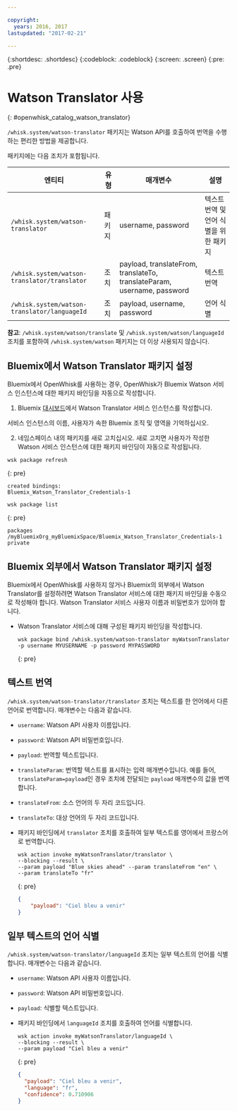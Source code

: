 ```yaml
---

copyright:
  years: 2016, 2017
lastupdated: "2017-02-21"

---
```


{:shortdesc: .shortdesc}
{:codeblock: .codeblock}
{:screen: .screen}
{:pre: .pre}

# Watson Translator 사용
{: #openwhisk_catalog_watson_translator}

`/whisk.system/watson-translator` 패키지는 Watson API를 호출하여 번역을 수행하는 편리한 방법을 제공합니다.

패키지에는 다음 조치가 포함됩니다.

| 엔티티 | 유형 | 매개변수 | 설명 |
| --- | --- | --- | --- |
| `/whisk.system/watson-translator` | 패키지 | username, password | 텍스트 번역 및 언어 식별을 위한 패키지  |
| `/whisk.system/watson-translator/translator` | 조치 | payload, translateFrom, translateTo, translateParam, username, password | 텍스트 번역 |
| `/whisk.system/watson-translator/languageId` | 조치 | payload, username, password | 언어 식별 |

**참고**: `/whisk.system/watson/translate` 및 `/whisk.system/watson/languageId` 조치를 포함하여 `/whisk.system/watson` 패키지는 더 이상 사용되지 않습니다. 

## Bluemix에서 Watson Translator 패키지 설정

Bluemix에서 OpenWhisk를 사용하는 경우, OpenWhisk가 Bluemix Watson 서비스 인스턴스에 대한 패키지 바인딩을 자동으로 작성합니다.

1. Bluemix [대시보드](http://console.ng.Bluemix.net)에서 Watson Translator 서비스 인스턴스를 작성합니다.
  
  서비스 인스턴스의 이름, 사용자가 속한 Bluemix 조직 및 영역을 기억하십시오.
  
2. 네임스페이스 내의 패키지를 새로 고치십시오. 새로 고치면 사용자가 작성한 Watson 서비스 인스턴스에 대한 패키지 바인딩이 자동으로 작성됩니다.
  
  ```
  wsk package refresh
  ```
  {: pre}
  ```
  created bindings:
  Bluemix_Watson_Translator_Credentials-1
  ```
  ```
  wsk package list
  ```
  {: pre}
  ```
  packages
  /myBluemixOrg_myBluemixSpace/Bluemix_Watson_Translator_Credentials-1 private
  ```
  
  
## Bluemix 외부에서 Watson Translator 패키지 설정

Bluemix에서 OpenWhisk를 사용하지 않거나 Bluemix의 외부에서 Watson Translator를 설정하려면 Watson Translator 서비스에 대한 패키지 바인딩을 수동으로 작성해야 합니다. Watson Translator 서비스 사용자 이름과 비밀번호가 있어야 합니다.

- Watson Translator 서비스에 대해 구성된 패키지 바인딩을 작성합니다. 

  ```
  wsk package bind /whisk.system/watson-translator myWatsonTranslator -p username MYUSERNAME -p password MYPASSWORD
  ```
  {: pre}


## 텍스트 번역

`/whisk.system/watson-translator/translator` 조치는 텍스트를 한 언어에서 다른 언어로 번역합니다. 매개변수는 다음과 같습니다.

- `username`: Watson API 사용자 이름입니다. 
- `password`: Watson API 비밀번호입니다.
- `payload`: 번역할 텍스트입니다.
- `translateParam`: 번역할 텍스트를 표시하는 입력 매개변수입니다. 예를 들어, `translateParam=payload`인 경우 조치에 전달되는 `payload` 매개변수의 값을 번역합니다. 
- `translateFrom`: 소스 언어의 두 자리 코드입니다. 
- `translateTo`: 대상 언어의 두 자리 코드입니다. 

- 패키지 바인딩에서 `translator` 조치를 호출하여 일부 텍스트를 영어에서 프랑스어로 번역합니다.
  
  ```
  wsk action invoke myWatsonTranslator/translator \
  --blocking --result \
  --param payload "Blue skies ahead" --param translateFrom "en" \
  --param translateTo "fr"
  ```
  {: pre}
  ```json
  {
      "payload": "Ciel bleu a venir"
  }
  ```
  
  
## 일부 텍스트의 언어 식별

`/whisk.system/watson-translator/languageId` 조치는 일부 텍스트의 언어를 식별합니다. 매개변수는 다음과 같습니다.

- `username`: Watson API 사용자 이름입니다. 
- `password`: Watson API 비밀번호입니다.
- `payload`: 식별할 텍스트입니다.

- 패키지 바인딩에서 `languageId` 조치를 호출하여 언어를 식별합니다.
  
  ```
  wsk action invoke myWatsonTranslator/languageId \
  --blocking --result \
  --param payload "Ciel bleu a venir"
  ```
  {: pre}
  ```json
  {
    "payload": "Ciel bleu a venir",
    "language": "fr",
    "confidence": 0.710906
  }
  ```
  
